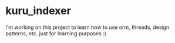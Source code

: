 # kuru_indexer
i'm working on this project to learn how to use orm, threads, design patterns, etc. just for learning purposes :)
